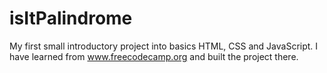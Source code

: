 # isItPalindrome
My first small introductory project into basics HTML, CSS and JavaScript. I have learned from www.freecodecamp.org and built the project there.
